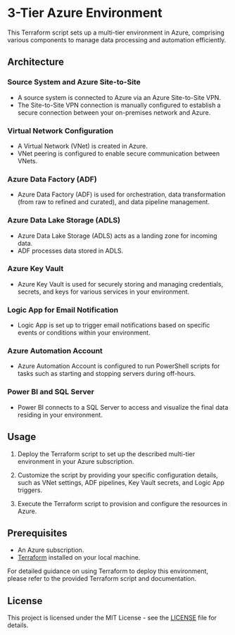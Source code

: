# 3-Tier Azure Environment

This Terraform script sets up a multi-tier environment in Azure, comprising various components to manage data processing and automation efficiently.

## Architecture

### Source System and Azure Site-to-Site

- A source system is connected to Azure via an Azure Site-to-Site VPN.
- The Site-to-Site VPN connection is manually configured to establish a secure connection between your on-premises network and Azure.

### Virtual Network Configuration

- A Virtual Network (VNet) is created in Azure.
- VNet peering is configured to enable secure communication between VNets.

### Azure Data Factory (ADF)

- Azure Data Factory (ADF) is used for orchestration, data transformation (from raw to refined and curated), and data pipeline management.

### Azure Data Lake Storage (ADLS)

- Azure Data Lake Storage (ADLS) acts as a landing zone for incoming data.
- ADF processes data stored in ADLS.

### Azure Key Vault

- Azure Key Vault is used for securely storing and managing credentials, secrets, and keys for various services in your environment.

### Logic App for Email Notification

- Logic App is set up to trigger email notifications based on specific events or conditions within your environment.

### Azure Automation Account

- Azure Automation Account is configured to run PowerShell scripts for tasks such as starting and stopping servers during off-hours.

### Power BI and SQL Server

- Power BI connects to a SQL Server to access and visualize the final data residing in your environment.

## Usage

1. Deploy the Terraform script to set up the described multi-tier environment in your Azure subscription.

2. Customize the script by providing your specific configuration details, such as VNet settings, ADF pipelines, Key Vault secrets, and Logic App triggers.

3. Execute the Terraform script to provision and configure the resources in Azure.

## Prerequisites

- An Azure subscription.
- [Terraform](https://www.terraform.io/downloads.html) installed on your local machine.

For detailed guidance on using Terraform to deploy this environment, please refer to the provided Terraform script and documentation.

## License

This project is licensed under the MIT License - see the [LICENSE](LICENSE) file for details.
